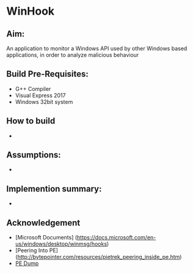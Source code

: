 # WinHook

## Aim:
An application to monitor a Windows API used by other Windows based applications, in order to analyze malicious behaviour

## Build Pre-Requisites:
- G++ Compiler
- Visual Express 2017
- Windows 32bit system

## How to build
-


## Assumptions:
-

## Implemention summary:
-

## Acknowledgement
- [Microsoft Documents] (https://docs.microsoft.com/en-us/windows/desktop/winmsg/hooks)
- [Peering Into PE] (http://bytepointer.com/resources/pietrek_peering_inside_pe.htm)
- [PE Dump](https://github.com/buaabyl/pedump)
